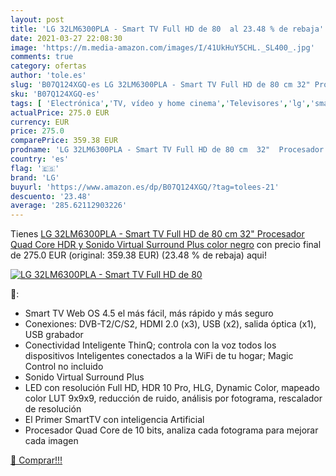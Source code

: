 ```yaml
---
layout: post
title: 'LG 32LM6300PLA - Smart TV Full HD de 80  al 23.48 % de rebaja'
date: 2021-03-27 22:08:30
image: 'https://m.media-amazon.com/images/I/41UkHuY5CHL._SL400_.jpg'
comments: true
category: ofertas
author: 'tole.es'
slug: 'B07Q124XGQ-es LG 32LM6300PLA - Smart TV Full HD de 80 cm 32" Procesador...'
sku: 'B07Q124XGQ-es'
tags: [ 'Electrónica','TV, vídeo y home cinema','Televisores','lg','smart','tv', ]
actualPrice: 275.0 EUR
currency: EUR
price: 275.0
comparePrice: 359.38 EUR
prodname: 'LG 32LM6300PLA - Smart TV Full HD de 80 cm  32"  Procesador Quad Core  HDR y Sonido Virtual Surround Plus  color negro'
country: 'es'
flag: '🇪🇸'
brand: 'LG'
buyurl: 'https://www.amazon.es/dp/B07Q124XGQ/?tag=tolees-21'
descuento: '23.48'
average: '285.62112903226'
---
```


Tienes [LG 32LM6300PLA - Smart TV Full HD de 80 cm  32"  Procesador Quad Core  HDR y Sonido Virtual Surround Plus  color negro](https://www.amazon.es/dp/B07Q124XGQ/?tag=tolees-21) con precio final de  275.0 EUR (original: 359.38 EUR) (23.48 %  de rebaja) aqui!

[![LG 32LM6300PLA - Smart TV Full HD de 80 ](https://m.media-amazon.com/images/I/41UkHuY5CHL._SL400_.jpg)](https://www.amazon.es/dp/B07Q124XGQ/?tag=tolees-21)

🔎:

- Smart TV Web OS 4.5 el más fácil, más rápido y más seguro
- Conexiones: DVB-T2/C/S2, HDMI 2.0 (x3), USB (x2), salida óptica (x1), USB grabador
- Conectividad Inteligente ThinQ; controla con la voz todos los dispositivos Inteligentes conectados a la WiFi de tu hogar; Magic Control no incluido
- Sonido Virtual Surround Plus
- LED con resolución Full HD, HDR 10 Pro, HLG, Dynamic Color, mapeado color LUT 9x9x9, reducción de ruido, análisis por fotograma, rescalador de resolución
- El Primer SmartTV con inteligencia Artificial
- Procesador Quad Core de 10 bits, analiza cada fotograma para mejorar cada imagen

[🛒 Comprar!!!](https://www.amazon.es/dp/B07Q124XGQ/?tag=tolees-21)
